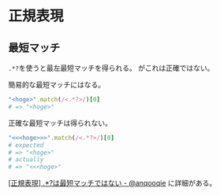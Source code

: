 # 正規表現

## 最短マッチ

`.*?`を使うと最左最短マッチを得られる。
がこれは正確ではない。

簡易的な最短マッチにはなる。

```ruby
"<hoge>".match(/<.*?>/)[0]
# => "<hoge>"
```

正確な最短マッチは得られない。

```ruby
"<<<hoge>>>".match(/<.*?>/)[0]
# expected
# => "<hoge>"
# actually
# => "<<<hoge>"
```

[[正規表現] .*?は最短マッチではない - @anqooqie](https://qiita.com/anqooqie/items/191ad215e93237c77811) に詳細がある。
